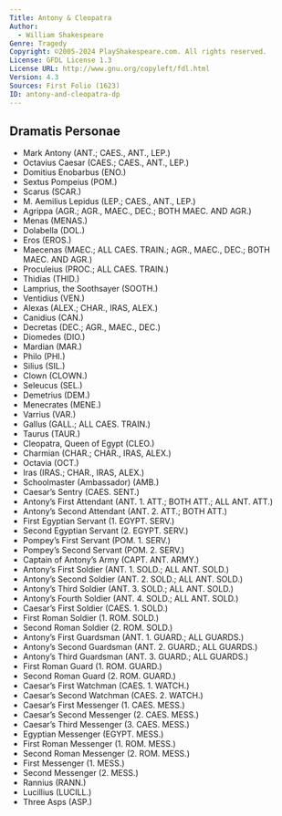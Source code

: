 ```yaml
---
Title: Antony & Cleopatra
Author: 
  - William Shakespeare
Genre: Tragedy
Copyright: ©2005-2024 PlayShakespeare.com. All rights reserved.
License: GFDL License 1.3
License URL: http://www.gnu.org/copyleft/fdl.html
Version: 4.3
Sources: First Folio (1623)
ID: antony-and-cleopatra-dp
---
```


## Dramatis Personae


- Mark Antony (ANT.; CAES., ANT., LEP.)
- Octavius Caesar (CAES.; CAES., ANT., LEP.)
- Domitius Enobarbus (ENO.)
- Sextus Pompeius (POM.)
- Scarus (SCAR.)
- M. Aemilius Lepidus (LEP.; CAES., ANT., LEP.)
- Agrippa (AGR.; AGR., MAEC., DEC.; BOTH MAEC. AND AGR.)
- Menas (MENAS.)
- Dolabella (DOL.)
- Eros (EROS.)
- Maecenas (MAEC.; ALL CAES. TRAIN.; AGR., MAEC., DEC.; BOTH MAEC. AND AGR.)
- Proculeius (PROC.; ALL CAES. TRAIN.)
- Thidias (THID.)
- Lamprius, the Soothsayer (SOOTH.)
- Ventidius (VEN.)
- Alexas (ALEX.; CHAR., IRAS, ALEX.)
- Canidius (CAN.)
- Decretas (DEC.; AGR., MAEC., DEC.)
- Diomedes (DIO.)
- Mardian (MAR.)
- Philo (PHI.)
- Silius (SIL.)
- Clown (CLOWN.)
- Seleucus (SEL.)
- Demetrius (DEM.)
- Menecrates (MENE.)
- Varrius (VAR.)
- Gallus (GALL.; ALL CAES. TRAIN.)
- Taurus (TAUR.)
- Cleopatra, Queen of Egypt (CLEO.)
- Charmian (CHAR.; CHAR., IRAS, ALEX.)
- Octavia (OCT.)
- Iras (IRAS.; CHAR., IRAS, ALEX.)
- Schoolmaster (Ambassador) (AMB.)
- Caesar’s Sentry (CAES. SENT.)
- Antony’s First Attendant (ANT. 1. ATT.; BOTH ATT.; ALL ANT. ATT.)
- Antony’s Second Attendant (ANT. 2. ATT.; BOTH ATT.)
- First Egyptian Servant (1. EGYPT. SERV.)
- Second Egyptian Servant (2. EGYPT. SERV.)
- Pompey’s First Servant (POM. 1. SERV.)
- Pompey’s Second Servant (POM. 2. SERV.)
- Captain of Antony’s Army (CAPT. ANT. ARMY.)
- Antony’s First Soldier (ANT. 1. SOLD.; ALL ANT. SOLD.)
- Antony’s Second Soldier (ANT. 2. SOLD.; ALL ANT. SOLD.)
- Antony’s Third Soldier (ANT. 3. SOLD.; ALL ANT. SOLD.)
- Antony’s Fourth Soldier (ANT. 4. SOLD.; ALL ANT. SOLD.)
- Caesar’s First Soldier (CAES. 1. SOLD.)
- First Roman Soldier (1. ROM. SOLD.)
- Second Roman Soldier (2. ROM. SOLD.)
- Antony’s First Guardsman (ANT. 1. GUARD.; ALL GUARDS.)
- Antony’s Second Guardsman (ANT. 2. GUARD.; ALL GUARDS.)
- Antony’s Third Guardsman (ANT. 3. GUARD.; ALL GUARDS.)
- First Roman Guard (1. ROM. GUARD.)
- Second Roman Guard (2. ROM. GUARD.)
- Caesar’s First Watchman (CAES. 1. WATCH.)
- Caesar’s Second Watchman (CAES. 2. WATCH.)
- Caesar’s First Messenger (1. CAES. MESS.)
- Caesar’s Second Messenger (2. CAES. MESS.)
- Caesar’s Third Messenger (3. CAES. MESS.)
- Egyptian Messenger (EGYPT. MESS.)
- First Roman Messenger (1. ROM. MESS.)
- Second Roman Messenger (2. ROM. MESS.)
- First Messenger (1. MESS.)
- Second Messenger (2. MESS.)
- Rannius (RANN.)
- Lucillius (LUCILL.)
- Three Asps (ASP.)
